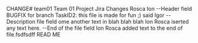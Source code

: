 CHANGE# team01
Team 01 Project
Jira Changes Rosca Ion
--Header field
BUGFIX
for branch TaskID2: this file is made for fun ;) said Igor
--Description file field
ome another text in blah blah blah
Ion Rosca iserted any text here.
--End of the file field
Ion Rosca added text to the end of file.fsdfsdff
READ ME
